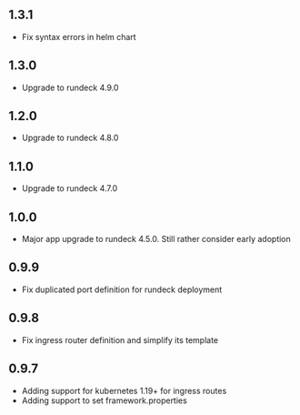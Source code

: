 ## 1.3.1
- Fix syntax errors in helm chart

## 1.3.0
- Upgrade to rundeck 4.9.0

## 1.2.0
- Upgrade to rundeck 4.8.0

## 1.1.0
- Upgrade to rundeck 4.7.0

## 1.0.0
- Major app upgrade to rundeck 4.5.0. Still rather consider early adoption

## 0.9.9
- Fix duplicated port definition for rundeck deployment

## 0.9.8

- Fix ingress router definition and simplify its template

## 0.9.7

- Adding support for kubernetes 1.19+ for ingress routes
- Adding support to set framework.properties
